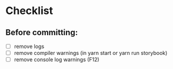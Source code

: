 # Checklist
## Before committing:
- [ ] remove logs
- [ ] remove compiler warnings (in yarn start or yarn run storybook)
- [ ] remove console log warnings (F12)
